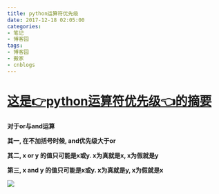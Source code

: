 ```yaml
---
title: python运算符优先级
date: 2017-12-18 02:05:00
categories:
- 笔记
- 博客园
tags:
- 博客园
- 搬家
- cnblogs
---
```

# [这是👉python运算符优先级👈的摘要](/2017/12/18/cnblog_8056277/)
<!--more-->
**对于or与and运算**

**其一, 在不加括号时候, and优先级大于or**

**其二, x or y 的值只可能是x或y. x为真就是x, x为假就是y**

**第三, x and y 的值只可能是x或y. x为真就是y, x为假就是x**

**![](http://images2017.cnblogs.com/blog/1301576/201712/1301576-20171218100432756-740672471.png)**




